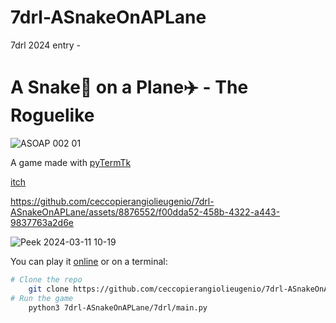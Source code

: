 # 7drl-ASnakeOnAPLane
7drl 2024 entry -
# A Snake🐍 on a Plane✈️ - The Roguelike

![ASOAP 002 01](https://github.com/ceccopierangiolieugenio/7drl-ASnakeOnAPLane/assets/8876552/7b6eed93-b5e0-4f27-b8f0-8e9a053c2128)

A game made with [pyTermTk](https://github.com/ceccopierangiolieugenio/pyTermTk/)

[itch](https://ceccopierangiolieugenio.itch.io/a-snake-on-a-plane)

https://github.com/ceccopierangiolieugenio/7drl-ASnakeOnAPLane/assets/8876552/f00dda52-458b-4322-a443-9837763a2d6e

![Peek 2024-03-11 10-19](https://github.com/ceccopierangiolieugenio/7drl-ASnakeOnAPLane/assets/8876552/3fd7cb3e-5542-4c15-99f9-21a07ff13c58)

You can play it [online](https://ceccopierangiolieugenio.itch.io/a-snake-on-a-plane)
or on a terminal:
```bash
# Clone the repo
    git clone https://github.com/ceccopierangiolieugenio/7drl-ASnakeOnAPLane.git
# Run the game
    python3 7drl-ASnakeOnAPLane/7drl/main.py
```
